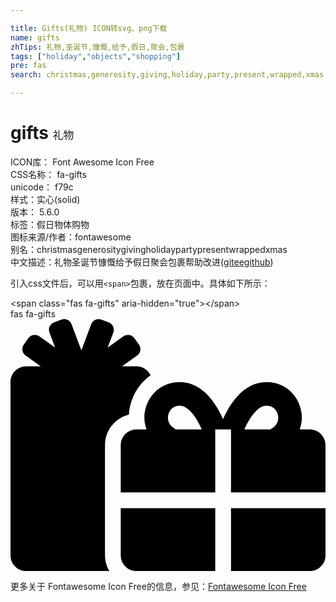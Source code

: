 ```yaml
---

title: Gifts(礼物) ICON转svg、png下载
name: gifts
zhTips: 礼物,圣诞节,慷慨,给予,假日,聚会,包裹
tags: ["holiday","objects","shopping"]
pre: fas
search: christmas,generosity,giving,holiday,party,present,wrapped,xmas

---
```


# gifts  <small style="font-size: 60%;font-weight: 100">礼物</small>


<div class="detail-page">
<p>
<span>
ICON库：
<span class="badge-secondary badge">Font Awesome Icon Free</span> 
</span>
<br/>
<span>
CSS名称：
<span class="badge-secondary badge">fa-gifts</span> 
</span>
<br/>
<span>
unicode：
<span class="badge-secondary badge">f79c</span> 
<copy-btn content='f79c' btn-title=""></copy-btn>
<copy-btn :content='String.fromCodePoint(parseInt("f79c", 16))' btn-title="复制U"></copy-btn>
</span><br/><span>样式：<span class="badge-light badge">实心(solid)</span></span>
<br/>
<span>
版本：
<span class="badge-secondary badge">5.6.0</span> 
</span><br/><span>标签：<span class="badge-light badge"><router-link to="/tags/holiday.html">假日</router-link></span><span class="badge-light badge"><router-link to="/tags/objects.html">物体</router-link></span><span class="badge-light badge"><router-link to="/tags/shopping.html">购物</router-link></span></span>
<br/>
<span>图标来源/作者：<span class="badge-light badge">fontawesome</span></span> 
<br/>
<span>别名：<span class="badge-light badge">christmas</span><span class="badge-light badge">generosity</span><span class="badge-light badge">giving</span><span class="badge-light badge">holiday</span><span class="badge-light badge">party</span><span class="badge-light badge">present</span><span class="badge-light badge">wrapped</span><span class="badge-light badge">xmas</span></span><br/><span class="zh-detail">中文描述：<span class="badge-primary badge">礼物</span><span class="badge-primary badge">圣诞节</span><span class="badge-primary badge">慷慨</span><span class="badge-primary badge">给予</span><span class="badge-primary badge">假日</span><span class="badge-primary badge">聚会</span><span class="badge-primary badge">包裹</span><span class="help-link"><span>帮助改进</span>(<a href="https://gitee.com/liuwave/icon-helper/edit/master/json/fontawesome/solid/gifts.json" target="_blank" rel="noopener noreferrer">gitee</a><a href="https://github.com/liuwave/icon-helper/edit/master/json/fontawesome/solid/gifts.json" target="_blank" rel="noopener noreferrer">github</a></span>)</span><br/>
</p>
</div>
<div class="alert alert-dark">
  <i class="fas fa-gifts fa-xs"></i>
  <i class="fas fa-gifts fa-sm"></i>
  <i class="fas fa-gifts fa-lg"></i>
  <i class="fas fa-gifts fa-2x"></i>
  <i class="fas fa-gifts fa-3x"></i>
  <i class="fas fa-gifts fa-5x"></i>
  <i class="fas fa-gifts fa-7x"></i>
</div>
<div>
  <p>引入css文件后，可以用<code>&lt;span&gt;</code>包裹，放在页面中。具体如下所示：    
  </p>
  <div class="alert alert-primary" style="font-size: 14px">
    &lt;span class="fas fa-gifts" aria-hidden="true"&gt;&lt;/span&gt;
    <copy-btn content='<span class="fas fa-gifts" aria-hidden="true"></span>'></copy-btn>
  </div>
  <div class="alert alert-secondary">
    <i class="fas fa-gifts"
    style="font-size: 24px"
    aria-hidden="true"></i> fas fa-gifts
    <copy-btn content="fas fa-gifts" btn-title="复制图标名称"></copy-btn>
  </div>
</div>
<div id="svg" class="svg-wrap">
<svg xmlns="http://www.w3.org/2000/svg" viewBox="0 0 640 512"><path d="M240.6 194.1c1.9-30.8 17.3-61.2 44-79.8C279.4 103.5 268.7 96 256 96h-29.4l30.7-22c7.2-5.1 8.9-15.1 3.7-22.3l-9.3-13c-5.1-7.2-15.1-8.9-22.3-3.7l-32 22.9 11.5-30.6c3.1-8.3-1.1-17.5-9.4-20.6l-15-5.6c-8.3-3.1-17.5 1.1-20.6 9.4l-19.9 53-19.9-53.1C121 2.1 111.8-2.1 103.5 1l-15 5.6C80.2 9.7 76 19 79.2 27.2l11.5 30.6L58.6 35c-7.2-5.1-17.2-3.5-22.3 3.7l-9.3 13c-5.1 7.2-3.5 17.2 3.7 22.3l30.7 22H32c-17.7 0-32 14.3-32 32v352c0 17.7 14.3 32 32 32h168.9c-5.5-9.5-8.9-20.3-8.9-32V256c0-29.9 20.8-55 48.6-61.9zM224 480c0 17.7 14.3 32 32 32h160V384H224v96zm224 32h160c17.7 0 32-14.3 32-32v-96H448v128zm160-288h-20.4c2.6-7.6 4.4-15.5 4.4-23.8 0-35.5-27-72.2-72.1-72.2-48.1 0-75.9 47.7-87.9 75.3-12.1-27.6-39.9-75.3-87.9-75.3-45.1 0-72.1 36.7-72.1 72.2 0 8.3 1.7 16.2 4.4 23.8H256c-17.7 0-32 14.3-32 32v96h192V224h15.3l.7-.2.7.2H448v128h192v-96c0-17.7-14.3-32-32-32zm-272 0c-2.7-1.4-5.1-3-7.2-4.8-7.3-6.4-8.8-13.8-8.8-19 0-9.7 6.4-24.2 24.1-24.2 18.7 0 35.6 27.4 44.5 48H336zm199.2-4.8c-2.1 1.8-4.5 3.4-7.2 4.8h-52.6c8.8-20.3 25.8-48 44.5-48 17.7 0 24.1 14.5 24.1 24.2 0 5.2-1.5 12.6-8.8 19z"/></svg>
</div>
<detail full-name='fa-gifts'></detail>
    
<div><p>更多关于  Fontawesome Icon Free的信息，参见：<a target="_blank" href="https://iconhelper.cn/fontawesome.html">Fontawesome Icon Free</a>
</p></div>
